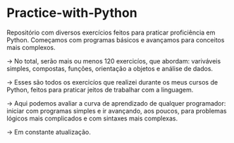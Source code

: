 # Practice-with-Python
Repositório com diversos exercícios feitos para praticar proficiência em Python. Começamos com programas básicos e avançamos para conceitos mais complexos. 

-> No total, serão mais ou menos 120 exercicíos, que abordam: variváveis simples, compostas, funções, orientação a objetos e análise de dados. 

-> Esses são todos os exercicíos que realizei durante os meus cursos de Python, feitos para praticar jeitos de trabalhar com a linguagem.

-> Aqui podemos avaliar a curva de aprendizado de qualquer programador: iniciar com programas simples e ir avançando, aos poucos, para problemas lógicos mais complicados e com sintaxes mais complexas.

-> Em constante atualização. 
